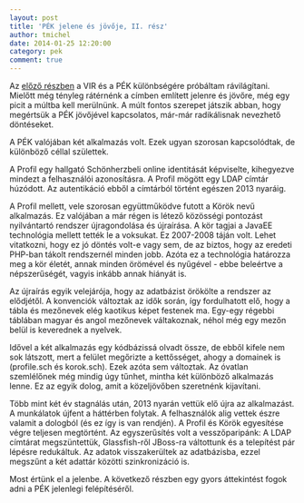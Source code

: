 ```yaml
---
layout: post
title: 'PÉK jelene és jövője, II. rész'
author: tmichel
date: 2014-01-25 12:20:00
category: pek
comment: true
---
```


Az [előző részben](/post/2014-01-23-pek-jelen-es-jovo-i) a VIR és a
PÉK különbségére próbáltam rávilágítani. Mielőtt még tényleg rátérnénk a címben
említett jelenre és jövőre, még egy picit a múltba kell merülnünk. A múlt fontos
szerepet játszik abban, hogy megértsük a PÉK jövőjével kapcsolatos, már-már
radikálisnak nevezhető döntéseket.

A PÉK valójában két alkalmazás volt. Ezek ugyan szorosan kapcsolódtak, de
különböző céllal születtek.

A Profil egy hallgató Schönherzbeli online identitását képviselte, kihegyezve
mindezt a felhasználói azonosításra. A Profil mögött egy LDAP címtár húzódott.
Az autentikáció ebből a címtárból történt egészen 2013 nyaráig.

A Profil mellett, vele szorosan együttműködve futott a Körök nevű alkalmazás. Ez
valójában a már régen is létező közösségi pontozást nyilvántartó rendszer
újragondolása és újraírása. A kör tagjai a JavaEE technológia mellett tették le
a voksukat. Ez 2007-2008 táján volt. Lehet vitatkozni, hogy ez jó döntés volt-e
vagy sem, de az biztos, hogy az eredeti PHP-ban tákolt rendszernél minden jobb.
Azóta ez a technológia határozza meg a kör életét, annak minden örömével és
nyűgével - ebbe beleértve a népszerűségét, vagyis inkább annak hiányát is.

Az újraírás egyik velejárója, hogy az adatbázist örökölte a rendszer az
elődjétől. A konvenciók változtak az idők során, így fordulhatott elő, hogy a
tábla és mezőnevek elég kaotikus képet festenek ma. Egy-egy régebbi táblában
magyar és angol mezőnevek váltakoznak, néhol még egy mezőn belül is keverednek
a nyelvek.

Idővel a két alkalmazás egy kódbázissá olvadt össze, de ebből kifele nem sok
látszott, mert a felület megőrizte a kettősséget, ahogy a domainek is
(profile.sch és korok.sch). Ezek azóta sem változtak. Az óvatlan szemlélőnek még
mindig úgy tűnhet, mintha két különböző alkalmazás lenne. Ez az egyik dolog,
amit a közeljövőben szeretnénk kijavítani.

Több mint két év stagnálás után, 2013 nyarán vettük elő újra az alkalmazást. A
munkálatok újfent a háttérben folytak. A felhasználók alig vettek észre valamit
a dologból (és ez így is van rendjén). A Profil és Körök egyesítése végre
teljesen megtörtént. Az egyszerűsítés volt a vesszőparipánk: A LDAP címtárat
megszüntettük, Glassfish-ről JBoss-ra váltottunk és a telepítést pár lépésre
redukáltuk. Az adatok visszakerültek az adatbázisba, ezzel megszűnt a két
adattár közötti szinkronizáció is.

Most értünk el a jelenbe. A következő részben egy gyors áttekintést fogok adni a
PÉK jelenlegi felépítéséről.
